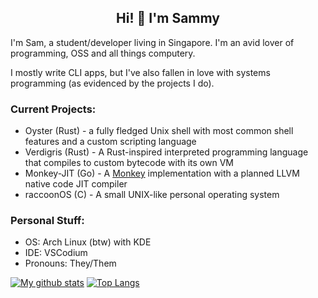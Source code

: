 ## <div align="center">Hi! 👋 I'm Sammy</div>

I'm Sam, a student/developer living in Singapore. I'm an avid lover of programming, OSS and all things computery.

I mostly write CLI apps, but I've also fallen in love with systems programming (as evidenced by the projects I do).

### Current Projects:
- Oyster (Rust) - a fully fledged Unix shell with most common shell features and a custom scripting language
- Verdigris (Rust) - A Rust-inspired interpreted programming language that compiles to custom bytecode with its own VM
- Monkey-JIT (Go) - A [Monkey](https://interpreterbook.com) implementation with a planned LLVM native code JIT compiler
- raccoonOS (C) - A small UNIX-like personal operating system

### Personal Stuff:
- OS: Arch Linux (btw) with KDE
- IDE: VSCodium
- Pronouns: They/Them

[![My github stats](https://github-readme-stats.vercel.app/api?username=cartoon-raccoon&show_icons=true&theme=onedark)](https://github.com/anuraghazra/github-readme-stats)
[![Top Langs](https://github-readme-stats.vercel.app/api/top-langs/?username=cartoon-raccoon&theme=onedark)](https://github.com/anuraghazra/github-readme-stats)
